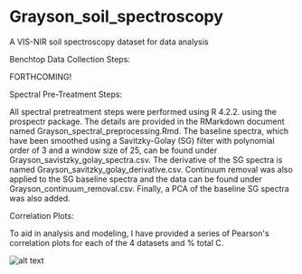 # Grayson_soil_spectroscopy
A VIS-NIR soil spectroscopy dataset for data analysis

Benchtop Data Collection Steps:

FORTHCOMING!

Spectral Pre-Treatment Steps:

All spectral pretreatment steps were performed using R 4.2.2. using the prospectr package. The details are provided in the RMarkdown document named Grayson_spectral_preprocessing.Rmd. The baseline spectra, which have been smoothed using a Savitzky-Golay (SG) filter with polynomial order of 3 and a window size of 25, can be found under Grayson_savistzky_golay_spectra.csv. The derivative of the SG spectra is named Grayson_savitzky_golay_derivative.csv. Continuum removal was also applied to the SG baseline spectra and the data can be found under Grayson_continuum_removal.csv. Finally, a PCA of the baseline SG spectra was also added. 

Correlation Plots:

To aid in analysis and modeling, I have provided a series of Pearson's correlation plots for each of the 4 datasets and % total C.



![alt text](https://github.com/jnesslage/Grayson_soil_spectroscopy/corr_plot_sg.png?raw=true)
